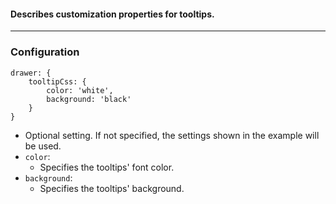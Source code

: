 #### Describes customization properties for tooltips. 

***
### Configuration
```
drawer: {
    tooltipCss: {
        color: 'white',
        background: 'black'
    }
}
```
* Optional setting. If not specified, the settings shown in the example will be used.
* `color`:
    * Specifies the tooltips' font color.
* `background`:
    * Specifies the tooltips' background.